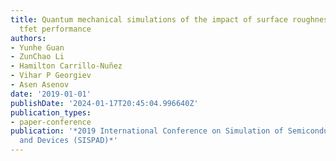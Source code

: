 ```yaml
---
title: Quantum mechanical simulations of the impact of surface roughness on nanowire
  tfet performance
authors:
- Yunhe Guan
- ZunChao Li
- Hamilton Carrillo-Nuñez
- Vihar P Georgiev
- Asen Asenov
date: '2019-01-01'
publishDate: '2024-01-17T20:45:04.996640Z'
publication_types:
- paper-conference
publication: '*2019 International Conference on Simulation of Semiconductor Processes
  and Devices (SISPAD)*'
---
```

